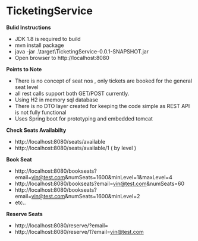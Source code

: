 # TicketingService

**Bulid Instructions**
- JDK 1.8 is required to build
- mvn install package
- java -jar .\target\TicketingService-0.0.1-SNAPSHOT.jar
- Open browser to http://localhost:8080

**Points to Note**
- There is no concept of seat nos , only tickets are booked for the general seat level
- all rest calls support both GET/POST currently.
- Using H2 in memory sql database
- There is no DTO layer created for keeping the code simple as REST API is not fully functional
- Uses Spring boot for prototyping and embedded tomcat

**Check Seats Availabilty**
- http://localhost:8080/seats/available
- http://localhost:8080/seats/available/1 ( by level )

**Book Seat**
- http://localhost:8080/bookseats?email=vin@test.com&numSeats=1600&minLevel=1&maxLevel=4
- http://localhost:8080/bookseats?email=vin@test.com&numSeats=60
- http://localhost:8080/bookseats?email=vin@test.com&numSeats=1600&minLevel=2
- etc..

**Reserve Seats**
- http://localhost:8080/reserve/<seatHoldId>?email=<customerEmail>
- http://localhost:8080/reserve/1?email=vin@test.com

